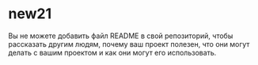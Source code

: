 # new21
Вы не можете добавить файл README в свой репозиторий, чтобы рассказать другим людям, почему ваш проект полезен, что они могут делать с вашим проектом и как они могут его использовать.
